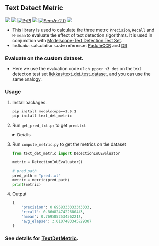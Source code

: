 ## Text Detect Metric
<p align="left">
     <a href=""><img src="https://img.shields.io/badge/OS-Linux%2C%20Win%2C%20Mac-pink.svg"></a>
     <a href=""><img src="https://img.shields.io/badge/python->=3.6,<3.12-aff.svg"></a>
     <a href="https://pypi.org/project/text_det_metric/"><img alt="PyPI" src="https://img.shields.io/pypi/v/text_det_metric"></a>
     <a href="https://pepy.tech/project/text_det_metric"><img src="https://static.pepy.tech/personalized-badge/text_det_metric?period=total&units=abbreviation&left_color=grey&right_color=blue&left_text=Downloads "></a>
<a href="https://semver.org/"><img alt="SemVer2.0" src="https://img.shields.io/badge/SemVer-2.0-brightgreen"></a>
     <a href="https://github.com/psf/black"><img src="https://img.shields.io/badge/code%20style-black-000000.svg"></a>
</p>


- This library is used to calculate the three metric `Precision`, `Recall` and `H-mean` to evaluate the effect of text detection algorithms. It is used in conjunction with [Modelscope-Text Detection Test Set](https://www.modelscope.cn/datasets/liekkas/text_det_test_dataset/summary).
- Indicator calculation code reference: [PaddleOCR](https://github.com/PaddlePaddle/PaddleOCR/blob/b13f99607653c220ba94df2a8650edac086b0f37/ppocr/metrics/eval_det_iou.py) and [DB](https://github.com/MhLiao/DB/blob/3c32b808d4412680310d3d28eeb6a2d5bf1566c5/concern/icdar2015_eval/detection/iou.py#L8)


### Evaluate on the custom dataset.
- Here we use the evaluation code of `ch_ppocr_v3_det` on the text detection test set [liekkas/text_det_test_dataset](https://www.modelscope.cn/datasets/liekkas/text_det_test_dataset/summary), and you can use the same analogy.


### Usage
1. Install packages.
    ```bash
    pip install modelscope==1.5.2
    pip install text_det_metric
    ```
2. Run `get_pred_txt.py` to get `pred.txt`
    <details>

    ```python
    from pathlib import Path

    import cv2
    import yaml
    from modelscope.msdatasets import MsDataset
    from tqdm import tqdm

    from det_demos.ch_ppocr_v3_det import TextDetector

    root_dir = Path(__file__).resolve().parent


    def read_yaml(yaml_path):
        with open(yaml_path, "rb") as f:
            data = yaml.load(f, Loader=yaml.Loader)
        return data


    test_data = MsDataset.load(
        "text_det_test_dataset",
        namespace="liekkas",
        subset_name="default",
        split="test",
    )

    config_path = root_dir / 'det_demos' / 'ch_ppocr_v3_det' / 'config.yaml'
    config = read_yaml(str(config_path))

    # Configure the onnx model path.
    config['model_path'] = str(root_dir / 'det_demos' / config['model_path'])

    text_detector = TextDetector(config)

    content = []
    for one_data in tqdm(test_data):
        img_path = one_data.get("image:FILE")

        img = cv2.imread(str(img_path))
        dt_boxes, elapse = text_detector(img)
        content.append(f"{img_path}\t{dt_boxes.tolist()}\t{elapse}")

    with open("pred.txt", "w", encoding="utf-8") as f:
        for v in content:
            f.write(f"{v}\n")
    ```
    </details>
3. Run `compute_metric.py` to get the metrics on the dataset
    ```python
    from text_det_metric import DetectionIoUEvaluator

    metric = DetectionIoUEvaluator()

    # pred_path
    pred_path = "pred.txt"
    metric = metric(pred_path)
    print(metric)
    ```
4. Output
    ```python
    {
        'precision': 0.6958333333333333,
        'recall': 0.8608247422680413,
        'hmean': 0.7695852534562212,
        'avg_elapse': 2.0107483345529307
    }
    ```

### See details for [TextDetMetric](https://github.com/SWHL/TextDetMetric).
